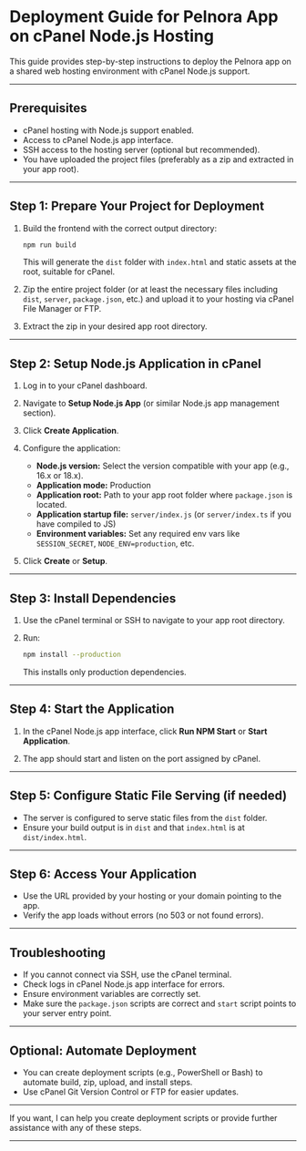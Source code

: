 # Deployment Guide for Pelnora App on cPanel Node.js Hosting

This guide provides step-by-step instructions to deploy the Pelnora app on a shared web hosting environment with cPanel Node.js support.

---

## Prerequisites

- cPanel hosting with Node.js support enabled.
- Access to cPanel Node.js app interface.
- SSH access to the hosting server (optional but recommended).
- You have uploaded the project files (preferably as a zip and extracted in your app root).

---

## Step 1: Prepare Your Project for Deployment

1. Build the frontend with the correct output directory:

   ```bash
   npm run build
   ```

   This will generate the `dist` folder with `index.html` and static assets at the root, suitable for cPanel.

2. Zip the entire project folder (or at least the necessary files including `dist`, `server`, `package.json`, etc.) and upload it to your hosting via cPanel File Manager or FTP.

3. Extract the zip in your desired app root directory.

---

## Step 2: Setup Node.js Application in cPanel

1. Log in to your cPanel dashboard.

2. Navigate to **Setup Node.js App** (or similar Node.js app management section).

3. Click **Create Application**.

4. Configure the application:

   - **Node.js version:** Select the version compatible with your app (e.g., 16.x or 18.x).
   - **Application mode:** Production
   - **Application root:** Path to your app root folder where `package.json` is located.
   - **Application startup file:** `server/index.js` (or `server/index.ts` if you have compiled to JS)
   - **Environment variables:** Set any required env vars like `SESSION_SECRET`, `NODE_ENV=production`, etc.

5. Click **Create** or **Setup**.

---

## Step 3: Install Dependencies

1. Use the cPanel terminal or SSH to navigate to your app root directory.

2. Run:

   ```bash
   npm install --production
   ```

   This installs only production dependencies.

---

## Step 4: Start the Application

1. In the cPanel Node.js app interface, click **Run NPM Start** or **Start Application**.

2. The app should start and listen on the port assigned by cPanel.

---

## Step 5: Configure Static File Serving (if needed)

- The server is configured to serve static files from the `dist` folder.
- Ensure your build output is in `dist` and that `index.html` is at `dist/index.html`.

---

## Step 6: Access Your Application

- Use the URL provided by your hosting or your domain pointing to the app.
- Verify the app loads without errors (no 503 or not found errors).

---

## Troubleshooting

- If you cannot connect via SSH, use the cPanel terminal.
- Check logs in cPanel Node.js app interface for errors.
- Ensure environment variables are correctly set.
- Make sure the `package.json` scripts are correct and `start` script points to your server entry point.

---

## Optional: Automate Deployment

- You can create deployment scripts (e.g., PowerShell or Bash) to automate build, zip, upload, and install steps.
- Use cPanel Git Version Control or FTP for easier updates.

---

If you want, I can help you create deployment scripts or provide further assistance with any of these steps.

---
